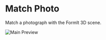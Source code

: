# Match Photo
Match a photograph with the FormIt 3D scene.

![Main Preview](https://formit3d.github.io/MatchPhoto/preview.png)